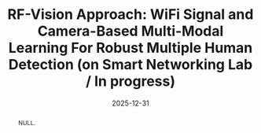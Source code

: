 ---
title: "RF-Vision Approach: WiFi Signal and Camera-Based Multi-Modal Learning For Robust Multiple Human Detection (on Smart Networking Lab / In progress)"
collection: publications
permalink: /publication/2024-ij4
date: 2025-12-31
venue: 'null'
# paperurl: ''
# slidesurl: ''
pubtype: 'international_journal'
# just display our icon symbols
# link: 'https://sites.google.com/view/smart-networking/home?authuser=0'
code: 'https://github.com/FIVEYOUNGWOO/WiFiMobNet'
github: 'https://github.com/FIVEYOUNGWOO/WiFiMobNet'
citation: 'Iftikhar Ahmad, Manal Mosharaf, Islam Helmy, <strong>Youngwoo Oh</strong> and Wooyeol Choi. &quot;RF-Vision Approach: WiFi Signal and Camera-Based Multi-Modal Learning For Robust Multiple Human Detection.&quot; 2025. (<u>Status: In progress</u>)'
excerpt_separator: ""
abstract: "NULL."
---